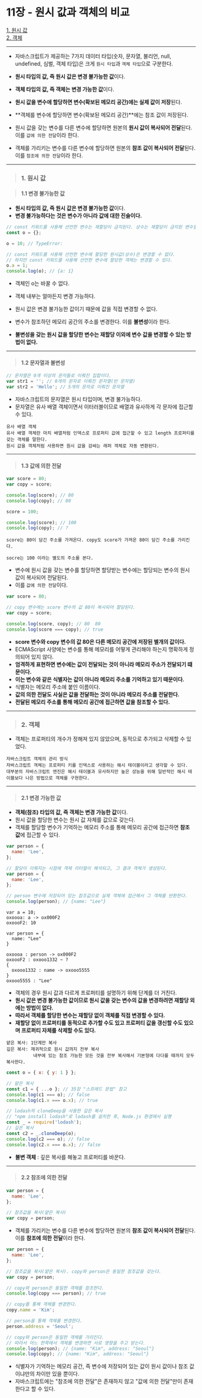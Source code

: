 # 11장 - 원시 값과 객체의 비교

[1. 원시 값](#1-원시-값)  
[2. 객체](#2-객체)

---

- 자바스크립트가 제공하는 7가지 데이터 타입(숫자, 문자열, 불리언, null, undefined, 심벌, 객체 타입)은 크게 `원시 타입`과 `객체 타입`으로 구분한다.

- **원시 타입의 값, 즉 원시 값은 변경 불가능한 값**이다.
- **객체 타입의 값, 즉 객체는 변경 가능한 값**이다.
- **원시 값을 변수에 할당하면 변수(확보된 메모리 공간)에는 실제 값이 저장**된다.
- **객체를 변수에 할당하면 변수(확보된 메모리 공간)**에는 참조 값이 저장된다.
- 원시 값을 갖는 변수를 다른 변수에 할당하면 원본의 **원시 값이 복사되어 전달**된다. 이를 `값에 의한 전달`이라 한다.
- 객체를 가리키는 변수를 다른 변수에 할당하면 원본의 **참조 값이 복사되어 전달**된다. 이를 `참조에 의한 전달`이라 한다.

---

> ### 1. 원시 값

> #### 1.1 변경 불가능한 값

- **원시 타입의 값, 즉 원시 값은 변경 불가능한 값**이다.
- **변경 불가능하다는 것은 변수가 아니라 값에 대한 진술이다.**

```jsx
// const 키워드를 사용해 선언한 변수는 재할당이 금지된다. 상수는 재할당이 금지된 변수일 뿐이다.
const o = {};

o = 10; // TypeError:

// const 키워드를 사용해 선언한 변수에 할당한 원시값(상수)은 변경할 수 없다.
// 하지만 const 키워드를 사용해 선언한 변수에 할당한 객체는 변경할 수 있다.
o.a = 1;
console.log(o); // {a: 1}
```

- 객체인 o는 바꿀 수 없다.
- 객체 내부는 얼마든지 변경 가능하다.

- 원시 값은 변경 불가능한 값이기 때문에 값을 직접 변경할 수 없다.
- 변수가 참조하던 메모리 공간의 주소를 변경한다. 이를 **불변성**이라 한다.
- **불변성을 갖는 원시 값을 할당한 변수는 재할당 이외에 변수 값을 변경할 수 있는 방법이 없다.**

---

> #### 1.2 문자열과 불변성

```jsx
// 문자열은 0개 이상의 문자들로 이뤄진 집합이다.
var str1 = ''; // 0개의 문자로 이뤄진 문자열(빈 문자열)
var str2 = 'Hello'; // 5개의 문자로 이뤄진 문자열
```

- 자바스크립트의 문자열은 원시 타입이며, 변경 불가능하다.
- 문자열은 유사 배열 객체이면서 이터러블이므로 배열과 유사하게 각 문자에 접근할 수 있다.

```
유사 배열 객체
유사 배열 객체란 마치 배열처럼 인덱스로 프로퍼티 값에 접근할 수 있고 length 프로퍼티를 갖는 객체를 말한다.
원시 값을 객체처럼 사용하면 원시 값을 감싸는 래퍼 객체로 자동 변환된다.
```

---

> #### 1.3 값에 의한 전달

```jsx
var score = 80;
var copy = score;

console.log(score); // 80
console.log(copy); // 80

score = 100;

console.log(score); // 100
console.log(copy); // ?
```

```
score는 80이 담긴 주소를 가져온다. copy도 score가 가져온 80이 담긴 주소를 가리킨다.

socre는 100 이라는 별도의 주소를 본다.
```

- 변수에 원시 값을 갖는 변수를 할당하면 할당받는 변수에는 할당되는 변수의 원시 값이 복사되어 전달된다.
- 이를 `값에 의한 전달`이다.

```jsx
var score = 80;

// copy 변수에는 score 변수의 값 80이 복사되어 할당된다.
var copy = score;

console.log(score, copy); // 80  80
console.log(score === copy); // true
```

- **score 변수와 copy 변수의 값 80은 다른 메모리 공간에 저장된 별개의 값이다.**
- ECMAScript 사양에는 변수를 통해 메모리를 어떻게 관리해야 하는지 명확하게 정의되어 있지 않다.
- **엄격하게 표현하면 변수에는 값이 전달되는 것이 아니라 메모리 주소가 전달되기 떄문이다.**
- **이는 변수와 같은 식별자는 값이 아니라 메모리 주소를 기억하고 있기 때문이다.**
- 식별자는 메모리 주소에 붙인 이름이다.
- **값의 의한 전달도 사실은 값을 전달하는 것이 아니라 메모리 주소를 전달한다.**
- **전달된 메모리 주소를 통해 메모리 공간에 접근하면 값을 참조할 수 있다.**

---

> ### 2. 객체

- 객체는 프로퍼티의 개수가 정해져 있지 않았으며, 동적으로 추가되고 삭제할 수 있었다.

```
자바스크립트 객체의 관리 방식
자바스크립트 객체는 프로퍼티 키를 인덱스로 사용하는 해시 테이블이라고 생각할 수 있다.
대부분의 자바스크립트 엔진은 해시 테이블과 유사하지만 높은 성능을 위해 일반적인 해시 테이블보다 나은 방법으로 객체를 구현한다.
```

---

> #### 2.1 변경 가능한 값

- **객체(참조) 타입의 값, 즉 객체는 변경 가능한 값**이다.
- 원시 값을 할당한 변수는 원시 값 자체를 값으로 갖는다.
- 객체를 할당할 변수가 기억하는 메모리 주소를 통해 메모리 공간에 접근하면 **참조 값**에 접근할 수 있다.

```jsx
var person = {
  name: 'Lee',
};

// 할당이 이뤄지는 시점에 객체 리터럴이 해석되고, 그 결과 객체가 생성된다.
var person = {
  name: 'Lee',
};

// person 변수에 저장되어 있는 참조값으로 실제 객체에 접근해서 그 객체를 반환한다.
console.log(person); // {name: "Lee"}
```

```
var a = 10;
oxoooa: a -> ox000F2
oxoooF2: 10

var person = {
  name: "Lee"
}

oxoooa : person -> ox000F2
oxoooF2 : oxooo1332 ~ ?
{
  oxooo1332 : name -> oxooo5555
}
oxooo5555 : "Lee"
```

- 객체의 경우 원시 값과 다르게 프로퍼티를 설명하기 위해 단계를 더 거친다.
- **원시 값은 변경 불가능한 값이므로 원시 값을 갖는 변수의 값을 변경하려면 재할당 외에는 방법이 없다.**
- **따라서 객체를 할당한 변수는 재할당 없이 객체를 직접 변경할 수 있다.**
- **재할당 없이 프로퍼티를 동적으로 추가할 수도 있고 프로퍼티 값을 갱신할 수도 있으며 프로퍼티 자체를 삭제할 수도 있다.**

```
얕은 복사: 1단계만 복사
깊은 복사: 재귀적으로 원시 값까지 전부 복사
          내부에 있는 참조 가능한 모든 것을 전부 복사해서 기본형에 다다를 때까지 모두 복사한다.
```

```jsx
const o = { x: { y: 1 } };

// 얕은 복사
const c1 = { ...o }; // 35장 "스프레드 문법" 참고
console.log(c1 === o); // false
console.log(c1.x === o.x); // true

// lodash의 cloneDeep을 사용한 깊은 복사
// "npm install lodash"로 lodash를 설치한 후, Node.js 환경에서 실행
const _ = require('lodash');
// 깊은 복사
const c2 = _.cloneDeep(o);
console.log(c2 === o); // false
console.log(c2.x === o.x); // false
```

- **불변 객체** : 깊은 복사를 해놓고 프로퍼티를 바꾼다.

---

> #### 2.2 참조에 의한 전달

```jsx
var person = {
  name: 'Lee',
};

// 참조값을 복사(얕은 복사)
var copy = person;
```

- 객체를 가리키는 변수를 다른 변수에 할당하면 원본의 **참조 값이 복사되어 전달**된다. 이를 **참조에 의한 전달**이라 한다.

```jsx
var person = {
  name: 'Lee',
};

// 참조값을 복사(얕은 복사). copy와 person은 동일한 참조값을 갖는다.
var copy = person;

// copy와 person은 동일한 객체를 참조한다.
console.log(copy === person); // true

// copy를 통해 객체를 변경한다.
copy.name = 'Kim';

// person을 통해 객체를 변경한다.
person.address = 'Seoul';

// copy와 person은 동일한 객체를 가리킨다.
// 따라서 어느 한쪽에서 객체를 변경하면 서로 영향을 주고 받는다.
console.log(person); // {name: "Kim", address: "Seoul"}
console.log(copy); // {name: "Kim", address: "Seoul"}
```

- 식별자가 기억하는 메모리 공간, 즉 변수에 저장되어 있는 값이 원시 값이나 참조 값이냐만의 차이만 있을 뿐이다.
- 자바스크립트에는 "참조에 의한 전달"은 존재하지 않고 "값에 의한 전달"만이 존재한다고 할 수 있다.
